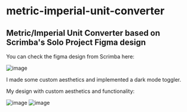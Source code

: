 # metric-imperial-unit-converter

## Metric/Imperial Unit Converter based on Scrimba's Solo Project Figma design

You can check the figma design from Scrimba here:

![image](https://user-images.githubusercontent.com/89363727/168889858-bee1816e-87ad-44eb-9462-6d43e33cb112.png)

I made some custom aesthetics and implemented a dark mode toggler.

My design with custom aesthetics and functionality:

![image](https://user-images.githubusercontent.com/89363727/168937116-9421a051-cbcd-461f-a918-5ca9b7cdeda6.png)
![image](https://user-images.githubusercontent.com/89363727/168937124-5a3b2490-e6ce-481e-b163-78b188c8a5cc.png)
